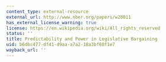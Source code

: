 ```yaml
---
content_type: external-resource
external_url: http://www.nber.org/papers/w20011
has_external_license_warning: true
license: https://en.wikipedia.org/wiki/All_rights_reserved
status: ''
title: Predictability and Power in Legislative Bargaining
uid: b6dbc477-df41-49aa-a7a2-18a3bf60f1e7
wayback_url: ''
---
```

